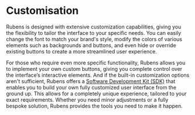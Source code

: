 # Customisation

Rubens is designed with extensive customization capabilities, giving you the flexibility to tailor the interface to your specific needs. You can easily change the font to match your brand's style, modify the colors of various elements such as backgrounds and buttons, and even hide or override existing buttons to create a more streamlined user experience.

For those who require even more specific functionality, Rubens allows you to implement your own custom buttons, giving you complete control over the interface’s interactive elements. And if the built-in customization options aren't sufficient, Rubens offers a [Software Development Kit (SDK)](../) that enables you to build your own fully customized user interface from the ground up. This allows for a completely unique experience, tailored to your exact requirements. Whether you need minor adjustments or a fully bespoke solution, Rubens provides the tools you need to make it happen.
